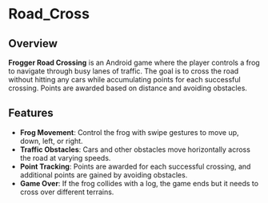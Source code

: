 # Road_Cross

## Overview
**Frogger Road Crossing** is an Android game where the player controls a frog to navigate through busy lanes of traffic. The goal is to cross the road without hitting any cars while accumulating points for each successful crossing. Points are awarded based on distance and avoiding obstacles.

## Features
- **Frog Movement**: Control the frog with swipe gestures to move up, down, left, or right.
- **Traffic Obstacles**: Cars and other obstacles move horizontally across the road at varying speeds.
- **Point Tracking**: Points are awarded for each successful crossing, and additional points are gained by avoiding obstacles.
- **Game Over**: If the frog collides with a log, the game ends but it needs to cross over different terrains.
